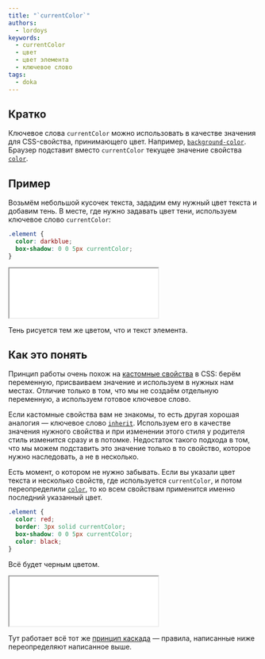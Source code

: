 ```yaml
---
title: "`currentColor`"
authors:
  - lordoys
keywords:
  - currentColor
  - цвет
  - цвет элемента
  - ключевое слово
tags:
  - doka
---
```


## Кратко

Ключевое слова `currentColor` можно использовать в качестве значения для CSS-свойства, принимающего цвет. Например, [`background-color`](/css/background-color/). Браузер подставит вместо `currentColor` текущее значение свойства [`color`](/css/color/).

## Пример

Возьмём небольшой кусочек текста, зададим ему нужный цвет текста и добавим тень. В месте, где нужно задавать цвет тени, используем ключевое слово `currentColor`:

```css
.element {
  color: darkblue;
  box-shadow: 0 0 5px currentColor;
}
```

<iframe title="Цвет тени по тексту" src="demos/basic/" height="100"></iframe>

Тень рисуется тем же цветом, что и текст элемента.

## Как это понять

Принцип работы очень похож на [кастомные свойства](/css/custom-properties) в CSS: берём переменную, присваиваем значение и используем в нужных нам местах. Отличие только в том, что мы не создаём отдельную переменную, а используем готовое ключевое слово.

Если кастомные свойства вам не знакомы, то есть другая хорошая аналогия — ключевое слово [`inherit`](/css/global-keywords/#inherit). Используем его в качестве значения нужного свойства и при изменении этого стиля у родителя стиль изменится сразу и в потомке. Недостаток такого подхода в том, что мы можем подставить это значение только в то свойство, которое нужно наследовать, а не в несколько.

Есть момент, о котором не нужно забывать. Если вы указали цвет текста и несколько свойств, где используется `currentColor`, и потом переопределили [`color`](/css/color), то ко всем свойствам применится именно последний указанный цвет.

```css
.element {
  color: red;
  border: 3px solid currentColor;
  box-shadow: 0 0 5px currentColor;
  color: black;
}
```

Всё будет черным цветом.

<iframe title="Пример каскада" src="demos/supplemental/" height="100"></iframe>

Тут работает всё тот же [принцип каскада](/css/cascade) — правила, написанные ниже переопределяют написанное выше.
